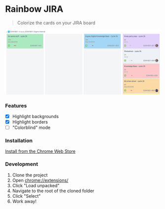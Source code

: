 Rainbow JIRA
===============

> Colorize the cards on your JIRA board

![Demo](demo.png)

### Features

- [x] Highlight backgrounds
- [x] Highlight borders
- [ ] "Colorblind" mode

### Installation

[Install from the Chrome Web Store](https://chrome.google.com/webstore/detail/rainbow-jira/alecogdpnecfnmfbhhfibjjmmboendhl)

### Development

1. Clone the project
2. Open [chrome://extensions/](chrome://extensions/)
3. Click "Load unpacked"
4. Navigate to the root of the cloned folder
5. Click "Select"
6. Work away!
